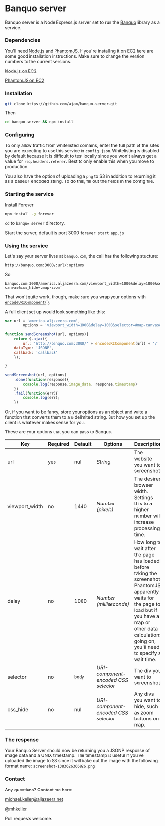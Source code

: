 # Banquo server

Banquo server is a Node Express.js server set to run the [Banquo](http://github.com/mhkeller/banquo) library as a service.

### Dependencies

You'll need [Node.js](http://nodejs.org/) and [PhantomJS](http://phantomjs.org/). If you're installing it on EC2 here are some good installation instructions. Make sure to change the version numbers to the current versions.

[Node.js on EC2](http://iconof.com/blog/how-to-install-setup-node-js-on-amazon-aws-ec2-complete-guide/)

[PhantomJS on EC2](http://phantomjs.org/build.html)

### Installation

````bash
git clone https://github.com/ajam/banquo-server.git
````

Then

````bash
cd banquo-server && npm install
````

### Configuring

To only allow traffic from whitelisted domains, enter the full path of the sites you are expecting to use this service in `config.json`. Whitelisting is disabled by default because it is difficult to test locally since you won't always get a value for `req.headers.referer`. Best to only enable this when you move to production.

You also have the option of uploading a `png` to S3 in addition to returning it as a base64 encoded string. To do this, fill out the fields in the config file.


### Starting the service

Install Forever

````bash
npm install -g forever
````

`cd` to `banquo server` directory.

Start the server, default is port 3000
`forever start app.js`


### Using the service

Let's say your server lives at `banquo.com`, the call has the following stucture:

````
http://banquo.com:3000/:url/:options
````

So

````
banquo.com:3000/america.aljazeera.com/viewport_width=1000&delay=1000&selector=#map-canvas&css_hide=.map-zoom`
````

That won't quite work, though, make sure you wrap your options with [`encodeURIComponent()`](https://developer.mozilla.org/en-US/docs/Web/JavaScript/Reference/Global_Objects/encodeURIComponent).

A full client set up would look something like this:

````js
var url = 'america.aljazeera.com',
		options = 'viewport_width=1000&delay=1000&selector=#map-canvas&css_hide=.map-zoom';

function sendScreenshot(url, options){
	return $.ajax({
		url: 'http://banquo.com:3000/' + encodeURIComponent(url) + '/' + encodeURIComponent(options),
    dataType: 'JSONP',
    callback: 'callback'
	});

}

sendScreenshot(url, options)
	.done(function(response){
		console.log(response.image_data, response.timestamp);
	})
	.fail(function(err){
		console.log(err);
	})

````

Or, if you want to be fancy, store your options as an object and write a function that converts them to a `&` delimited string. But how you set up the client is whatever makes sense for you.

These are your options that you can pass to Banquo.

Key | Required | Default | Options | Description
--- | --- | --- | --- | ---
url |yes| null | *String* | The website you want to screenshot.
viewport_width |no| 1440 | *Number (pixels)* | The desired browser width. Settings this to a higher number will increase processing time.
delay |no| 1000 | *Number (milliseconds)* | How long to wait after the page has loaded before taking the screenshot. PhantomJS apparently waits for the page to load but if you have a map or other data calculations going on, you'll need to specify a wait time.
selector |no| `body` | *URI-component-encoded CSS selector* | The div you want to screenshot.
css_hide |no| null | *URI-component-encoded CSS selector* | Any divs you want to hide, such as zoom buttons on map.

### The response

Your Banquo Server should now be returning you a JSONP response of image data and a UNIX timestamp. The timestamp is useful if you've uploaded the image to S3 since it will bake out the image with the following format name: `screenshot-1383626366826.png`


### Contact

Any questions? Contact me here:

michael.keller@aljazeera.net

[@mhkeller](http://twitter.com/mhkeller)

Pull requests welcome.
